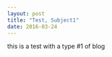 ```yaml
---
layout: post
title: "Test, Subject1"
date: 2016-03-24
---
```


this is a test with a type #1 of blog